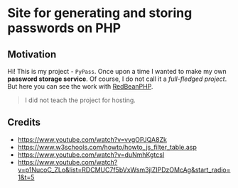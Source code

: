 # Site for generating and storing passwords on PHP

## Motivation

Hi! This is my project - `PyPass`. Once upon a time I wanted to make my own **password storage service**. Of course, I do not call it a *full-fledged project*. But here you can see the work with [RedBeanPHP](https://www.redbeanphp.com/index.php).

> I did not teach the project for hosting.

## Credits

 - https://www.youtube.com/watch?v=vvgOPJQA8Zk
 - https://www.w3schools.com/howto/howto_js_filter_table.asp
 - https://www.youtube.com/watch?v=duNmhKgtcsI
 - https://www.youtube.com/watch?v=p1NucoC_ZLo&list=RDCMUC7f5bVxWsm3jlZIPDzOMcAg&start_radio=1&t=5
